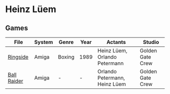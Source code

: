 # Heinz Lüem
## Games
| File                                  | System | Genre  | Year | Actants                       | Studio           |
| ------------------------------------- | ------ | ------ | ---- | ----------------------------- | ---------------- |
| [Ringside](games/Ringside.md)       | Amiga  | Boxing | 1989 | Heinz Lüem, Orlando Petermann | Golden Gate Crew |
| [Ball Raider](games/Ball%20Raider.md) | Amiga  | \-     | \-   | Orlando Petermann, Heinz Lüem | Golden Gate Crew |

